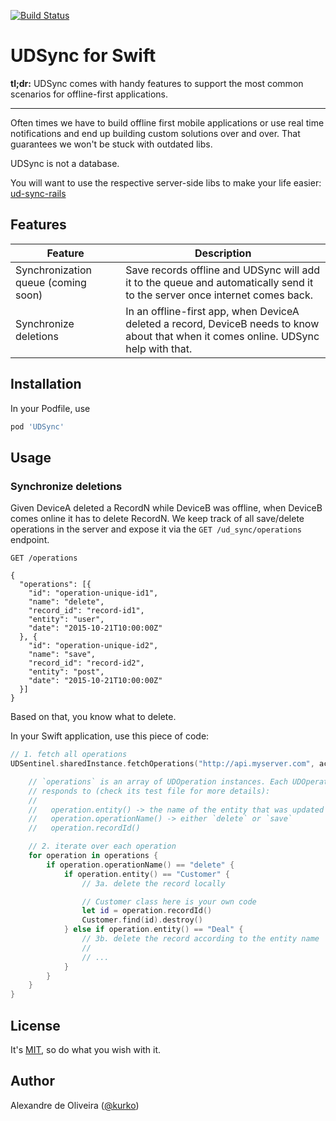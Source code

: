 [![Build
Status](https://travis-ci.org/ud-sync/ud-sync-swift.svg?branch=master)](https://travis-ci.org/ud-sync/ud-sync-swift)

# UDSync for Swift

**tl;dr:** UDSync comes with handy features to support the most common
scenarios for offline-first applications.

--------

Often times we have to build offline first mobile applications or use real time
notifications and end up building custom solutions over and over.
That guarantees we won't be stuck with outdated libs.

UDSync is not a database.

You will want to use the respective server-side libs to make your life
easier: [ud-sync-rails](https://github.com/ud-sync/ud-sync-rails)

## Features

| Feature | Description |
|---|---|
| Synchronization queue (coming soon) | Save records offline and UDSync will add it to the queue and automatically send it to the server once internet comes back. |
| Synchronize deletions | In an offline-first app, when DeviceA deleted a record, DeviceB needs to know about that when it comes online. UDSync help with that. |


## Installation

In your Podfile, use

```ruby
pod 'UDSync'
```

## Usage

### Synchronize deletions

Given DeviceA deleted a RecordN while DeviceB was offline, when DeviceB comes
online it has to delete RecordN. We keep track of all save/delete operations in
the server and expose it via the `GET /ud_sync/operations` endpoint.

```
GET /operations

{
  "operations": [{
    "id": "operation-unique-id1",
    "name": "delete",
    "record_id": "record-id1",
    "entity": "user",
    "date": "2015-10-21T10:00:00Z"
  }, {
    "id": "operation-unique-id2",
    "name": "save",
    "record_id": "record-id2",
    "entity": "post",
    "date": "2015-10-21T10:00:00Z"
  }]
}
```

Based on that, you know what to delete.

In your Swift application, use this piece of code:

```swift
// 1. fetch all operations
UDSentinel.sharedInstance.fetchOperations("http://api.myserver.com", accessToken: "") { (operations) in

    // `operations` is an array of UDOperation instances. Each UDOperation
    // responds to (check its test file for more details):
    //
    //   operation.entity() -> the name of the entity that was updated or deleted
    //   operation.operationName() -> either `delete` or `save`
    //   operation.recordId()

    // 2. iterate over each operation
    for operation in operations {
        if operation.operationName() == "delete" {
            if operation.entity() == "Customer" {
                // 3a. delete the record locally

                // Customer class here is your own code
                let id = operation.recordId()
                Customer.find(id).destroy()
            } else if operation.entity() == "Deal" {
                // 3b. delete the record according to the entity name
                //
                // ...
            }
        }
    }
}
```

## License

It's [MIT](https://github.com/ud-sync/ud-sync-swift/blob/master/LICENSE),
so do what you wish with it.

## Author

Alexandre de Oliveira ([@kurko](https://twitter.com/kurko))
